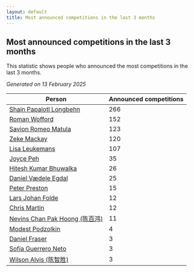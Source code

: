 ```yaml
---
layout: default
title: Most announced competitions in the last 3 months
---
```

## Most announced competitions in the last 3 months
This statistic shows people who announced the most competitions in the last 3 months.

*Generated on 13 February 2025*

| Person | Announced competitions |
| --- | --- |
| [Shain Papalotl Longbehn](https://www.worldcubeassociation.org/persons/2020LONG05) | 266 |
| [Roman Wofford](https://www.worldcubeassociation.org/persons/2017WOFF01) | 152 |
| [Savion Romeo Matula](https://www.worldcubeassociation.org/persons/2019MATU03) | 123 |
| [Zeke Mackay](https://www.worldcubeassociation.org/persons/2015MACK06) | 120 |
| [Lisa Leukemans](https://www.worldcubeassociation.org/persons/2021LEUK01) | 107 |
| [Joyce Peh](https://www.worldcubeassociation.org/persons/2017PEHJ01) | 35 |
| [Hitesh Kumar Bhuwalka](https://www.worldcubeassociation.org/persons/2022BHUW01) | 26 |
| [Daniel Vædele Egdal](https://www.worldcubeassociation.org/persons/2013EGDA01) | 25 |
| [Peter Preston](https://www.worldcubeassociation.org/persons/2017PRES02) | 15 |
| [Lars Johan Folde](https://www.worldcubeassociation.org/persons/2018FOLD01) | 12 |
| [Chris Martin](https://www.worldcubeassociation.org/persons/2013MART03) | 12 |
| [Nevins Chan Pak Hoong (陈百鸿)](https://www.worldcubeassociation.org/persons/2010CHAN20) | 11 |
| [Modest Podzolkin](https://www.worldcubeassociation.org/persons/2017PODZ01) | 4 |
| [Daniel Fraser](https://www.worldcubeassociation.org/persons/2020FRAS02) | 3 |
| [Sofía Guerrero Neto](https://www.worldcubeassociation.org/persons/2017NETO02) | 3 |
| [Wilson Alvis (陈智胜)](https://www.worldcubeassociation.org/persons/2011ALVI01) | 3 |
